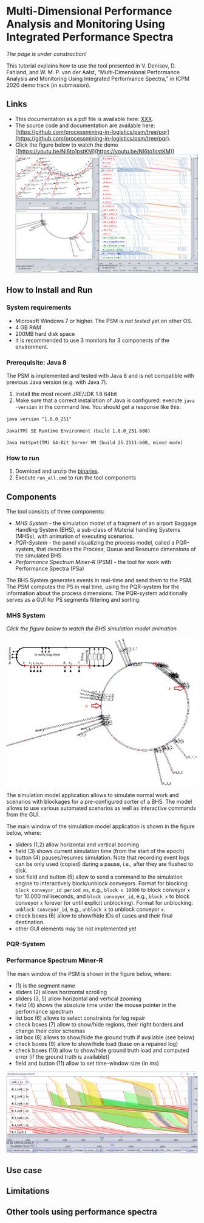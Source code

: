 # Multi-Dimensional Performance Analysis and Monitoring Using Integrated Performance Spectra

*The page is under constraction!*

This tutorial explains how to use the tool presented in V. Denisov, D. Fahland, and W. M. P. van der Aalst, “Multi-Dimensional Performance Analysis and Monitoring Using Integrated Performance Spectra,” in ICPM 2020 demo track (in submission).

## Links

* This documentation as a pdf file is available here: [XXX](https://github.com/processmining-in-logistics/psm/tree/pqr).
* The source code and documentation are available here: [https://github.com/processmining-in-logistics/psm/tree/pqr](https://github.com/processmining-in-logistics/psm/tree/pqr).
* Click the figure below to watch the demo ([https://youtu.be/NI6to1pstKM](https://youtu.be/NI6to1pstKM))
[![Multi Dimensional Performance Analysis and Monitoring Using Integrated Performance Spectra](/docs/figures/components_screenshot.png)](https://youtu.be/NI6to1pstKM)


## How to Install and Run

### System requirements

  * Microsoft Windows 7 or higher. The PSM is *not tested* yet on other OS.
  * 4 GB RAM
  * 200MB hard disk space
  * It is recommended to use 3 monitors for 3 components of the environment.
  
### Prerequisite: Java 8

The PSM is implemented and tested with Java 8 and is not compatible with previous Java version (e.g. with Java 7).

1. Install the most recent JRE/JDK 1.8 64bit
1. Make sure that a correct installation of Java is configured: execute `java -version` in the command line. You should get a response like this:

`java version "1.8.0_251"`

`Java(TM) SE Runtime Environment (build 1.8.0_251-b08)`

`Java HotSpot(TM) 64-Bit Server VM (build 25.2511-b08, mixed mode)`

### How to run

1. Download and unzip the [binaries](https://github.com/processmining-in-logistics/psm/tree/ppm).
1. Execute `run_all.cmd` to run the tool components

## Components

The tool consists of three components:

* *MHS System* - the simulation model of a fragment of an airport Baggage Handling System (BHS), a sub-class of Material handling Systems (MHSs), with animation of executing scenarios.
* *PQR-System* - the panel visualizing the process model, called a PQR-system, that describes the Process, Queue and Resource dimensions of the simulated BHS
* *Performance Spectrum Miner-R* (PSM) - the tool for work with Performance Spectra (PSa)

The BHS System generates events in real-time and send them to the PSM. The PSM computes the PS in real time, using the PQR-system for the information about the process dimensions. The PQR-system additionally serves as a GUI for PS segments filtering and sorting. 

### MHS System
*Click the figure below to watch the BHS simulation model animation*

[![The visualization of the BHS simulation model](/docs/figures/sim_model.png)](https://youtu.be/O0_tjfRInFo)

The simulation model application allows to simulate normal work and scenarios with blockages for a pre-configured sorter of a BHS. The model allows to use various automated scenarios as well as interactive commands from the GUI.

The main window of the simulation model application is shown in the figure below, where: 
* sliders (1,2) allow horizontal and vertical zooming 
* field (3) shows current simulation time (from the start of the epoch) 
* button (4) pauses/resumes simulation. Note that recording event logs can be only used (copied) during a pause, i.e., after they are flushed to disk.
* text field and button (5) allow to send a command to the simulation engine to interactively block/unblock conveyors. Format for blocking: `block conveyor_id period_ms`, e.g., `block x 10000` to block conveyor `x` for 10.000 milliseconds, and `block conveyor_id`, e.g., `block x` to block conveyor `x` forever (or until explicit unblocking). Format for unblocking: `unblock conveyor_id`, e.g., `unblock x` to unblock conveyor `x`. 
* check boxes (6) allow to show/hide IDs of cases and their final destination.
* other GUI elements may be not implemented yet

### PQR-System

### Performance Spectrum Miner-R


The main window of the PSM is shown in the figure below, where: 
* (1) is the segment name
* sliders (2) allows horizontal scrolling
* sliders (3, 5) allow horizontal and vertical zooming 
* field (4) shows the absolute time under the mouse pointer in the performance spectrum
* list box (6) allows to select constraints for log repair 
* check boxes (7) allow to show/hide regions, their right borders and change their color schemas
* list box (8) allows to show/hide the ground truth if available (see below)
* check boxes (9) allow to show/hide load (base on a repaired log)
* check boxes (10) allow to show/hide ground truth load and computed error (if the ground truth is available))
* field and button (11) allow to set time-window size (in ms)

![PSM 1.2.x](/docs/figures/psm_regions_ui.png)


## Use case

## Limitations

## Other tools using performance spectra





